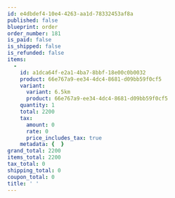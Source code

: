 ```yaml
---
id: e4dbdef4-10e4-4263-aa1d-78332453af8a
published: false
blueprint: order
order_number: 181
is_paid: false
is_shipped: false
is_refunded: false
items:
  -
    id: a1dca64f-e2a1-4ba7-8bbf-18e00c0b0032
    product: 66e767a9-ee34-4dc4-8681-d09bb59f0cf5
    variant:
      variant: 6.5km
      product: 66e767a9-ee34-4dc4-8681-d09bb59f0cf5
    quantity: 1
    total: 2200
    tax:
      amount: 0
      rate: 0
      price_includes_tax: true
    metadata: {  }
grand_total: 2200
items_total: 2200
tax_total: 0
shipping_total: 0
coupon_total: 0
title: ' '
---
```

